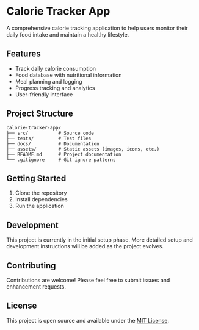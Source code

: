 # Calorie Tracker App

A comprehensive calorie tracking application to help users monitor their daily food intake and maintain a healthy lifestyle.

## Features

- Track daily calorie consumption
- Food database with nutritional information
- Meal planning and logging
- Progress tracking and analytics
- User-friendly interface

## Project Structure

```
calorie-tracker-app/
├── src/           # Source code
├── tests/         # Test files
├── docs/          # Documentation
├── assets/        # Static assets (images, icons, etc.)
├── README.md      # Project documentation
└── .gitignore     # Git ignore patterns
```

## Getting Started

1. Clone the repository
2. Install dependencies
3. Run the application

## Development

This project is currently in the initial setup phase. More detailed setup and development instructions will be added as the project evolves.

## Contributing

Contributions are welcome! Please feel free to submit issues and enhancement requests.

## License

This project is open source and available under the [MIT License](LICENSE).